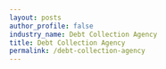 ```yaml
---
layout: posts 
author_profile: false 
industry_name: Debt Collection Agency
title: Debt Collection Agency
permalink: /debt-collection-agency
---
```

